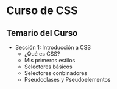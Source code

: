# Curso de CSS

## Temario del Curso 
- Sección 1: Introducción a CSS
    - ¿Qué es CSS?
    - Mis primeros estilos 
    - Selectores básicos
    - Selectores conbinadores
    - Pseudoclases y  Pseudoelementos
